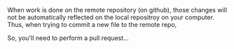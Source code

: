 When work is done on the remote repository (on github), 
those changes will not be automatically reflected on the local repositroy on your computer.
Thus, when trying to commit a new file to the remote repo, 

So, you'll need to perform a pull request...


